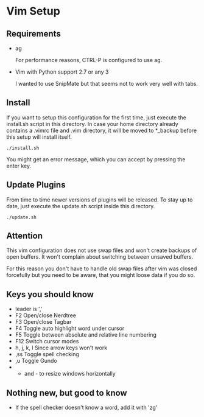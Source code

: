 Vim Setup
=========

Requirements
------------

- ag

	For performance reasons, CTRL-P is configured to use ag.

- Vim with Python support 2.7 or any 3

	I wanted to use SnipMate but that seems not to work very well with tabs.

Install
-------

If you want to setup this configuration for the first time, just execute the
install.sh script in this directory. In case your home directory already
contains a .vimrc file and .vim directory, it will be moved to *_backup before
this setup will install itself.

	./install.sh

You might get an error message, which you can accept by pressing the enter key.

Update Plugins
--------------

From time to time newer versions of plugins will be released. To stay up to
date, just execute the update.sh script inside this directory.

	./update.sh

Attention
---------

This vim configuration does not use swap files and won't create backups of
open buffers. It won't complain about switching between unsaved buffers.

For this reason you don't have to handle old swap files after vim was closed
forcefully but you need to be aware, that you might loose data if you do so.

Keys you should know
--------------------
* leader is ','
* F2 Open/close Nerdtree
* F3 Open/close Tagbar
* F4 Toggle auto highlight word under cursor
* F5 Toggle between absolute and relative line numbering
* F12 Switch cursor modes
* h, j, k, l Since arrow keys won't work
* ,ss Toggle spell checking
* ,u Toggle Gundo
* + and - to resize windows horizontally

Nothing new, but good to know
-----------------------------

* If the spell checker doesn't know a word, add it with 'zg'

